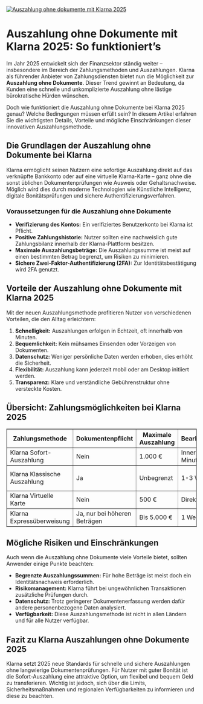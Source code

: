 [![Auszahlung ohne dokumente mit Klarna 2025](https://123-caf.pages.dev/gitsignup.png)](https://vrmoo.ru/Bt82HjjY)

<h1>Auszahlung ohne Dokumente mit Klarna 2025: So funktioniert’s</h1>  <p>Im Jahr 2025 entwickelt sich der Finanzsektor ständig weiter – insbesondere im Bereich der Zahlungsmethoden und Auszahlungen. Klarna als führender Anbieter von Zahlungsdiensten bietet nun die Möglichkeit zur <strong>Auszahlung ohne Dokumente</strong>. Dieser Trend gewinnt an Bedeutung, da Kunden eine schnelle und unkomplizierte Auszahlung ohne lästige bürokratische Hürden wünschen.</p>  <p>Doch wie funktioniert die Auszahlung ohne Dokumente bei Klarna 2025 genau? Welche Bedingungen müssen erfüllt sein? In diesem Artikel erfahren Sie die wichtigsten Details, Vorteile und mögliche Einschränkungen dieser innovativen Auszahlungsmethode.</p>  <h2>Die Grundlagen der Auszahlung ohne Dokumente bei Klarna</h2>  <p>Klarna ermöglicht seinen Nutzern eine sofortige Auszahlung direkt auf das verknüpfte Bankkonto oder auf eine virtuelle Klarna-Karte – ganz ohne die sonst üblichen Dokumentenprüfungen wie Ausweis oder Gehaltsnachweise. Möglich wird dies durch moderne Technologien wie Künstliche Intelligenz, digitale Bonitätsprüfungen und sichere Authentifizierungsverfahren.</p>  <h3>Voraussetzungen für die Auszahlung ohne Dokumente</h3>  <ul> <li><strong>Verifizierung des Kontos:</strong> Ein verifiziertes Benutzerkonto bei Klarna ist Pflicht.</li> <li><strong>Positive Zahlungshistorie:</strong> Nutzer sollten eine nachweislich gute Zahlungsbilanz innerhalb der Klarna-Plattform besitzen.</li> <li><strong>Maximale Auszahlungsbeträge:</strong> Die Auszahlungssumme ist meist auf einen bestimmten Betrag begrenzt, um Risiken zu minimieren.</li> <li><strong>Sichere Zwei-Faktor-Authentifizierung (2FA):</strong> Zur Identitätsbestätigung wird 2FA genutzt.</li> </ul>  <h2>Vorteile der Auszahlung ohne Dokumente mit Klarna 2025</h2>  <p>Mit der neuen Auszahlungsmethode profitieren Nutzer von verschiedenen Vorteilen, die den Alltag erleichtern:</p>  <ol> <li><strong>Schnelligkeit:</strong> Auszahlungen erfolgen in Echtzeit, oft innerhalb von Minuten.</li> <li><strong>Bequemlichkeit:</strong> Kein mühsames Einsenden oder Vorzeigen von Dokumenten.</li> <li><strong>Datenschutz:</strong> Weniger persönliche Daten werden erhoben, dies erhöht die Sicherheit.</li> <li><strong>Flexibilität:</strong> Auszahlung kann jederzeit mobil oder am Desktop initiiert werden.</li> <li><strong>Transparenz:</strong> Klare und verständliche Gebührenstruktur ohne versteckte Kosten.</li> </ol>  <h2>Übersicht: Zahlungsmöglichkeiten bei Klarna 2025</h2>  <table border="1" cellpadding="8" cellspacing="0"> <thead> <tr> <th>Zahlungsmethode</th> <th>Dokumentenpflicht</th> <th>Maximale Auszahlung</th> <th>Bearbeitungsdauer</th> <th>Besondere Merkmale</th> </tr> </thead> <tbody> <tr> <td>Klarna Sofort-Auszahlung</td> <td>Nein</td> <td>1.000 €</td> <td>Innerhalb von Minuten</td> <td>2FA erforderlich, keine Dokumente</td> </tr> <tr> <td>Klarna Klassische Auszahlung</td> <td>Ja</td> <td>Unbegrenzt</td> <td>1-3 Werktage</td> <td>Prüfung via Ausweis und Gehaltsnachweis</td> </tr> <tr> <td>Klarna Virtuelle Karte</td> <td>Nein</td> <td>500 €</td> <td>Direkt</td> <td>Sofort nutzbar im Online-Shopping</td> </tr> <tr> <td>Klarna Expressüberweisung</td> <td>Ja, nur bei höheren Beträgen</td> <td>Bis 5.000 €</td> <td>1 Werktag</td> <td>Erweiterte Sicherheitsprüfung</td> </tr> </tbody> </table>  <h2>Mögliche Risiken und Einschränkungen</h2>  <p>Auch wenn die Auszahlung ohne Dokumente viele Vorteile bietet, sollten Anwender einige Punkte beachten:</p>  <ul> <li><strong>Begrenzte Auszahlungssummen:</strong> Für hohe Beträge ist meist doch ein Identitätsnachweis erforderlich.</li> <li><strong>Risikomanagement:</strong> Klarna führt bei ungewöhnlichen Transaktionen zusätzliche Prüfungen durch.</li> <li><strong>Datenschutz:</strong> Trotz geringerer Dokumentenerfassung werden dafür andere personenbezogene Daten analysiert.</li> <li><strong>Verfügbarkeit:</strong> Diese Auszahlungsmethode ist nicht in allen Ländern und für alle Nutzer verfügbar.</li> </ul>  <h2>Fazit zu Klarna Auszahlungen ohne Dokumente 2025</h2>  <p>Klarna setzt 2025 neue Standards für schnelle und sichere Auszahlungen ohne langwierige Dokumentenprüfungen. Für Nutzer mit guter Bonität ist die Sofort-Auszahlung eine attraktive Option, um flexibel und bequem Geld zu transferieren. Wichtig ist jedoch, sich über die Limits, Sicherheitsmaßnahmen und regionalen Verfügbarkeiten zu informieren und diese zu beachten.</p>